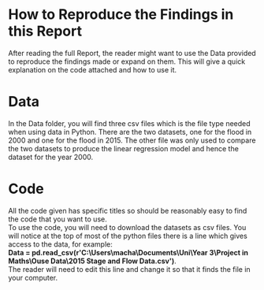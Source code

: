 # How to Reproduce the Findings in this Report
After reading the full Report, the reader might want to use the Data provided to reproduce the findings made or expand on them. This will give a quick explanation on the code attached and how to use it.

# Data 
In the Data folder, you will find three csv files which is the file type needed when using data in Python. There are the two datasets, one for the flood in 2000 and one for the flood in 2015. The other file was only used to compare the two datasets to produce the linear regression model and hence the dataset for the year 2000. 

# Code
All the code given has specific titles so should be reasonably easy to find the code that you want to use.<br/>
To use the code, you will need to download the datasets as csv files. You will notice at the top of most of the python files there is a line which gives access to the data, for example: <br/>
**Data = pd.read_csv(r'C:\Users\macha\Documents\Uni\Year 3\Project in Maths\Ouse Data\2015 Stage and Flow Data.csv')**. <br/> The reader will need to edit this line and change it so that it finds the file in your computer.
